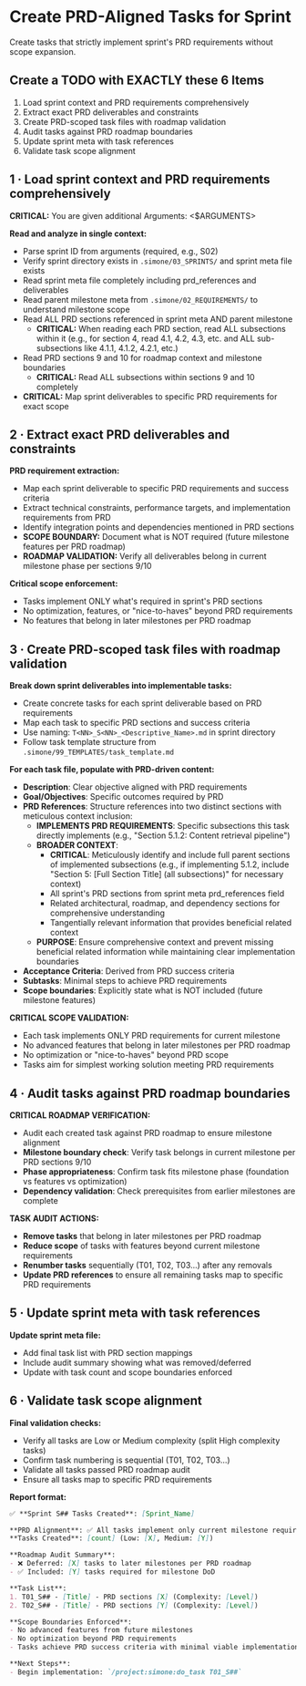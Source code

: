 # Create PRD-Aligned Tasks for Sprint

Create tasks that strictly implement sprint's PRD requirements without scope expansion.

## Create a TODO with EXACTLY these 6 Items

1. Load sprint context and PRD requirements comprehensively
2. Extract exact PRD deliverables and constraints
3. Create PRD-scoped task files with roadmap validation
4. Audit tasks against PRD roadmap boundaries
5. Update sprint meta with task references
6. Validate task scope alignment

## 1 · Load sprint context and PRD requirements comprehensively

**CRITICAL:** You are given additional Arguments: <$ARGUMENTS>

**Read and analyze in single context:**

- Parse sprint ID from arguments (required, e.g., S02)
- Verify sprint directory exists in `.simone/03_SPRINTS/` and sprint meta file exists
- Read sprint meta file completely including prd_references and deliverables
- Read parent milestone meta from `.simone/02_REQUIREMENTS/` to understand milestone scope
- Read ALL PRD sections referenced in sprint meta AND parent milestone
  - **CRITICAL:** When reading each PRD section, read ALL subsections within it (e.g., for section 4, read 4.1, 4.2, 4.3, etc. and ALL sub-subsections like 4.1.1, 4.1.2, 4.2.1, etc.)
- Read PRD sections 9 and 10 for roadmap context and milestone boundaries
  - **CRITICAL:** Read ALL subsections within sections 9 and 10 completely
- **CRITICAL:** Map sprint deliverables to specific PRD requirements for exact scope

## 2 · Extract exact PRD deliverables and constraints

**PRD requirement extraction:**

- Map each sprint deliverable to specific PRD requirements and success criteria
- Extract technical constraints, performance targets, and implementation requirements from PRD
- Identify integration points and dependencies mentioned in PRD sections
- **SCOPE BOUNDARY:** Document what is NOT required (future milestone features per PRD roadmap)
- **ROADMAP VALIDATION:** Verify all deliverables belong in current milestone phase per sections 9/10

**Critical scope enforcement:**
- Tasks implement ONLY what's required in sprint's PRD sections
- No optimization, features, or "nice-to-haves" beyond PRD requirements
- No features that belong in later milestones per PRD roadmap

## 3 · Create PRD-scoped task files with roadmap validation

**Break down sprint deliverables into implementable tasks:**

- Create concrete tasks for each sprint deliverable based on PRD requirements
- Map each task to specific PRD sections and success criteria
- Use naming: `T<NN>_S<NN>_<Descriptive_Name>.md` in sprint directory
- Follow task template structure from `.simone/99_TEMPLATES/task_template.md`

**For each task file, populate with PRD-driven content:**

- **Description**: Clear objective aligned with PRD requirements
- **Goal/Objectives**: Specific outcomes required by PRD
- **PRD References**: Structure references into two distinct sections with meticulous context inclusion:
  - **IMPLEMENTS PRD REQUIREMENTS**: Specific subsections this task directly implements (e.g., "Section 5.1.2: Content retrieval pipeline")
  - **BROADER CONTEXT**: 
    - **CRITICAL**: Meticulously identify and include full parent sections of implemented subsections (e.g., if implementing 5.1.2, include "Section 5: [Full Section Title] (all subsections)" for necessary context)
    - All sprint's PRD sections from sprint meta prd_references field  
    - Related architectural, roadmap, and dependency sections for comprehensive understanding
    - Tangentially relevant information that provides beneficial related context
  - **PURPOSE**: Ensure comprehensive context and prevent missing beneficial related information while maintaining clear implementation boundaries
- **Acceptance Criteria**: Derived from PRD success criteria
- **Subtasks**: Minimal steps to achieve PRD requirements
- **Scope boundaries**: Explicitly state what is NOT included (future milestone features)

**CRITICAL SCOPE VALIDATION:**
- Each task implements ONLY PRD requirements for current milestone
- No advanced features that belong in later milestones per PRD roadmap
- No optimization or "nice-to-haves" beyond PRD scope
- Tasks aim for simplest working solution meeting PRD requirements

## 4 · Audit tasks against PRD roadmap boundaries

**CRITICAL ROADMAP VERIFICATION:**

- Audit each created task against PRD roadmap to ensure milestone alignment
- **Milestone boundary check**: Verify task belongs in current milestone per PRD sections 9/10
- **Phase appropriateness**: Confirm task fits milestone phase (foundation vs features vs optimization)
- **Dependency validation**: Check prerequisites from earlier milestones are complete

**TASK AUDIT ACTIONS:**

- **Remove tasks** that belong in later milestones per PRD roadmap
- **Reduce scope** of tasks with features beyond current milestone requirements
- **Renumber tasks** sequentially (T01, T02, T03...) after any removals
- **Update PRD references** to ensure all remaining tasks map to specific PRD requirements

## 5 · Update sprint meta with task references

**Update sprint meta file:**

- Add final task list with PRD section mappings
- Include audit summary showing what was removed/deferred
- Update with task count and scope boundaries enforced

## 6 · Validate task scope alignment

**Final validation checks:**

- Verify all tasks are Low or Medium complexity (split High complexity tasks)
- Confirm task numbering is sequential (T01, T02, T03...)
- Validate all tasks passed PRD roadmap audit
- Ensure all tasks map to specific PRD requirements

**Report format:**

```markdown
✅ **Sprint S## Tasks Created**: [Sprint_Name]

**PRD Alignment**: ✅ All tasks implement only current milestone requirements
**Tasks Created**: [count] (Low: [X], Medium: [Y])

**Roadmap Audit Summary**:
- ❌ Deferred: [X] tasks to later milestones per PRD roadmap
- ✅ Included: [Y] tasks required for milestone DoD

**Task List**:
1. T01_S## - [Title] - PRD sections [X] (Complexity: [Level])
2. T02_S## - [Title] - PRD sections [Y] (Complexity: [Level])

**Scope Boundaries Enforced**:
- No advanced features from future milestones
- No optimization beyond PRD requirements
- Tasks achieve PRD success criteria with minimal viable implementation

**Next Steps**:
- Begin implementation: `/project:simone:do_task T01_S##`
```
